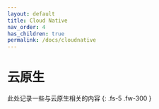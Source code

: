 ```yaml
---
layout: default
title: Cloud Native
nav_order: 4
has_children: true
permalink: /docs/cloudnative
---
```

# 云原生

此处记录一些与云原生相关的内容
{: .fs-5 .fw-300 }

